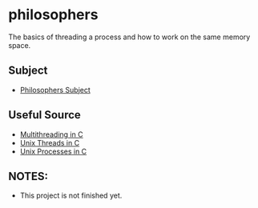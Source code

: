 # philosophers
The basics of threading a process and how to work on the same memory space. 
## Subject
 - [Philosophers Subject](https://github.com/su-omb/philosophers/blob/main/en.subject.pdf)
## Useful Source
 - [Multithreading in C](https://www.geeksforgeeks.org/multithreading-c-2/)
 - [Unix Threads in C](https://www.youtube.com/playlist?list=PLfqABt5AS4FmuQf70psXrsMLEDQXNkLq2)
 - [Unix Processes in C](https://www.youtube.com/playlist?list=PLfqABt5AS4FkW5mOn2Tn9ZZLLDwA3kZUY)
## NOTES:
 - This project is not finished yet.